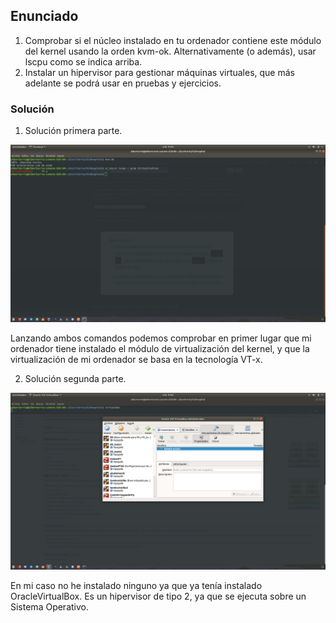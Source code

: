## Enunciado

1. Comprobar si el núcleo instalado en tu ordenador contiene este módulo del kernel usando la orden kvm-ok. Alternativamente (o además), usar lscpu como se indica arriba.
2. Instalar un hipervisor para gestionar máquinas virtuales, que más adelante se podrá usar en pruebas y ejercicios.

### Solución

1. Solución primera parte.

![Ejercicio4](./../../docs/assets/img/ejercicio4.png)

Lanzando ambos comandos podemos comprobar en primer lugar que mi ordenador tiene instalado el módulo de virtualización del kernel, y que la virtualización de mi ordenador se basa en la tecnología VT-x.

2. Solución segunda parte.

![Ejercicio4](./../../docs/assets/img/ejercicio4_2.png)

En mi caso no he instalado ninguno ya que ya tenía instalado OracleVirtualBox. 
Es un hipervisor de tipo 2, ya que se ejecuta sobre un Sistema Operativo.

